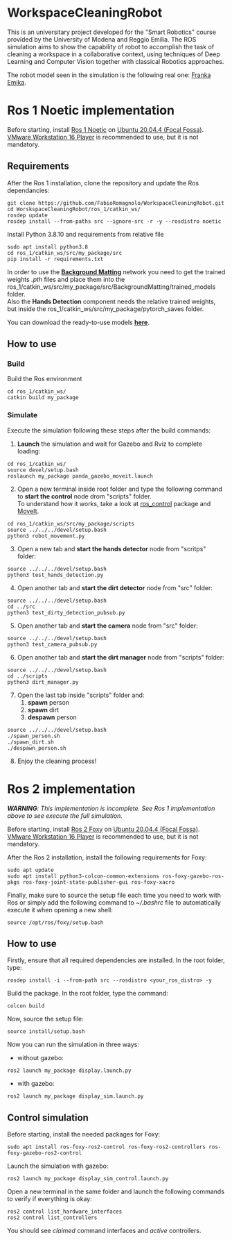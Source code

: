 # WorkspaceCleaningRobot
This is an universitary project developed for the "Smart Robotics" course provided by the University of Modena and Reggio Emilia.
The ROS simulation aims to show the capability of robot to accomplish the task of cleaning a workspace in a collaborative context, using techniques of Deep Learning and Computer Vision together with classical Robotics approaches. 

The robot model seen in the simulation is the following real one: [Franka Emika](https://www.franka.de/).

# Ros 1 Noetic implementation
Before starting, install [Ros 1 Noetic](http://wiki.ros.org/noetic/Installation/Ubuntu) on [Ubuntu 20.04.4 (Focal Fossa)](https://releases.ubuntu.com/20.04/).<br>
[VMware Workstation 16 Player](https://www.vmware.com/it/products/workstation-player/workstation-player-evaluation.html) is recommended to use, but it is not mandatory.

## Requirements
After the Ros 1 installation, clone the repository and update the Ros dependancies:
```
git clone https://github.com/FabioRomagnolo/WorkspaceCleaningRobot.git
cd WorskspaceCleaningRobot/ros_1/catkin_ws/
rosdep update
rosdep install --from-paths src --ignore-src -r -y --rosdistro noetic
```

Install Python 3.8.10 and requirements from relative file
```
sudo apt install python3.8
cd ros_1/catkin_ws/src/my_package/src
pip install -r requirements.txt
```
In order to use the [**Background Matting**](https://grail.cs.washington.edu/projects/background-matting-v2/#/) network you need to get the trained weights _.pth_ files
and place them into the ros_1/catkin_ws/src/my_package/src/BackgroundMatting/trained_models folder.<br>
Also the **Hands Detection** component needs the relative trained weights, but inside the ros_1/catkin_ws/src/my_package/pytorch_saves folder.


You can download the ready-to-use models [**here**](https://drive.google.com/drive/folders/1ATia3j63tpFYbXQWUwu_2Aegj3vi3okt?usp=sharing).

## How to use
### Build
Build the Ros environment
```
cd ros_1/catkin_ws/
catkin build my_package
```

### Simulate
Execute the simulation following these steps after the build commands:

1. **Launch** the simulation and wait for Gazebo and Rviz to complete loading:
```
cd ros_1/catkin_ws/
source devel/setup.bash
roslaunch my_package panda_gazebo_moveit.launch
```

2. Open a new terminal inside root folder and type the following command to **start the control** node drom "scripts" folder.<br>
   To understand how it works, take a look at [ros_control](http://wiki.ros.org/ros_control) package and [MoveIt](https://moveit.ros.org/).
```
cd ros_1/catkin_ws/src/my_package/scripts
source ../../../devel/setup.bash
python3 robot_movement.py
```

3. Open a new tab and **start the hands detector** node from "scritps" folder:
```
source ../../../devel/setup.bash
python3 test_hands_detection.py
```

4. Open another tab and **start the dirt detector** node from "src" folder:
```
source ../../../devel/setup.bash
cd ../src
python3 test_dirty_detection_pubsub.py
```

5. Open another tab and **start the camera** node from "src" folder:
```
source ../../../devel/setup.bash
python3 test_camera_pubsub.py
```

6. Open another tab and **start the dirt manager** node from "scripts" folder:
```
source ../../../devel/setup.bash
cd ../scripts
python3 dirt_manager.py
```

7. Open the last tab inside "scripts" folder and:
   1. **spawn** person
   2. **spawn** dirt
   3. **despawn** person
```
source ../../../devel/setup.bash
./spawn_person.sh
./spawn_dirt.sh
./despawn_person.sh
```

8. Enjoy the cleaning process!

# Ros 2 implementation
***WARNING**: This implementation is incomplete. See Ros 1 implementation above to see execute the full simulation.*

Before starting, install [Ros 2 Foxy](https://docs.ros.org/en/foxy/Installation/Ubuntu-Install-Debians.html) on [Ubuntu 20.04.4 (Focal Fossa)](https://releases.ubuntu.com/20.04/).<br>
[VMware Workstation 16 Player](https://www.vmware.com/it/products/workstation-player/workstation-player-evaluation.html) is recommended to use, but it is not mandatory.

After the Ros 2 installation, install the following requirements for Foxy:
```
sudo apt update
sudo apt install python3-colcon-common-extensions ros-foxy-gazebo-ros-pkgs ros-foxy-joint-state-publisher-gui ros-foxy-xacro
```

Finally, make sure to source the setup file each time you need to work with Ros or simply add the following command to _~/.bashrc_ file to automatically execute it when opening a new shell:
```
source /opt/ros/foxy/setup.bash
```

## How to use
Firstly, ensure that all required dependencies are installed. In the root folder, type:
```
rosdep install -i --from-path src --rosdistro <your_ros_distro> -y
```

Build the package. In the root folder, type the command:
```
colcon build
```

Now, source the setup file:
```
source install/setup.bash
```

Now you can run the simulation in three ways:
- without gazebo:
```
ros2 launch my_package display.launch.py
```
- with gazebo:
```
ros2 launch my_package display_sim.launch.py
```

## Control simulation
Before starting, install the needed packages for Foxy:
```
sudo apt install ros-foxy-ros2-control ros-foxy-ros2-controllers ros-foxy-gazebo-ros2-control
```
Launch the simulation with gazebo:
```
ros2 launch my_package display_sim_control.launch.py
```
Open a new terminal in the same folder and launch the following commands to verify if everything is okay:
```
ros2 control list_hardware_interfaces
ros2 control list_controllers
```
You should see _claimed_ command interfaces and _active_ controllers.
